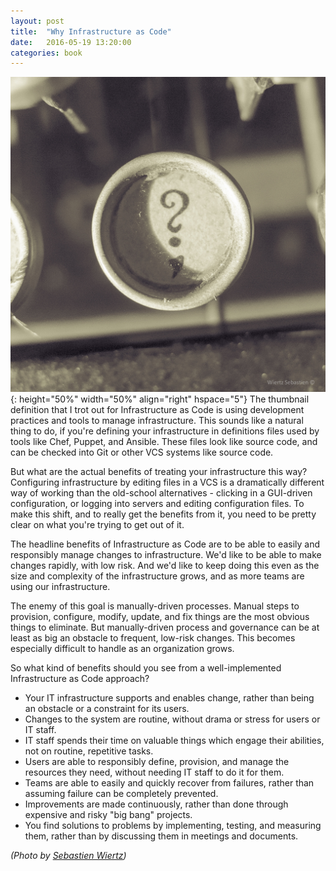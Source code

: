 ```yaml
---
layout: post
title:  "Why Infrastructure as Code"
date:   2016-05-19 13:20:00
categories: book
---
```


![question mark](/images/question-mark.jpg){: height="50%" width="50%" align="right" hspace="5"}
The thumbnail definition that I trot out for Infrastructure as Code is using development practices and tools to manage infrastructure. This sounds like a natural thing to do, if you're defining your infrastructure in definitions files used by tools like Chef, Puppet, and Ansible. These files look like source code, and can be checked into Git or other VCS systems like source code.

But what are the actual benefits of treating your infrastructure this way? Configuring infrastructure by editing files in a VCS is a dramatically different way of working than the old-school alternatives - clicking in a GUI-driven configuration, or logging into servers and editing configuration files. To make this shift, and to really get the benefits from it, you need to be pretty clear on what you're trying to get out of it.

The headline benefits of Infrastructure as Code are to be able to easily and responsibly manage changes to infrastructure. We'd like to be able to make changes rapidly, with low risk. And we'd like to keep doing this even as the size and complexity of the infrastructure grows, and as more teams are using our infrastructure.

The enemy of this goal is manually-driven processes. Manual steps to provision, configure, modify, update, and fix things are the most obvious things to eliminate. But manually-driven process and governance can be at least as big an obstacle to frequent, low-risk changes. This becomes especially difficult to handle as an organization grows.

So what kind of benefits should you see from a well-implemented Infrastructure as Code approach?

- Your IT infrastructure supports and enables change, rather than being an obstacle or a constraint for its users.
- Changes to the system are routine, without drama or stress for users or IT staff.
- IT staff spends their time on valuable things which engage their abilities, not on routine, repetitive tasks.
- Users are able to responsibly define, provision, and manage the resources they need, without needing IT staff to do it for them.
- Teams are able to easily and quickly recover from failures, rather than assuming failure can be completely prevented.
- Improvements are made continuously, rather than done through expensive and risky "big bang" projects.
- You find solutions to problems by implementing, testing, and measuring them, rather than by discussing them in meetings and documents.

_(Photo by [Sebastien Wiertz](https://www.flickr.com/photos/wiertz))_


